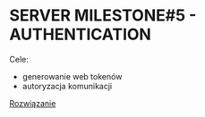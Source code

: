 # SERVER MILESTONE#5 - AUTHENTICATION

Cele:
- generowanie web tokenów
- autoryzacja komunikacji

[Rozwiązanie](https://review.gerrithub.io/358195)

